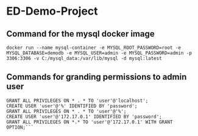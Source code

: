 # ED-Demo-Project

## Command for the mysql docker image  
```docker run --name mysql-container -e MYSQL_ROOT_PASSWORD=root -e MYSQL_DATABASE=demodb -e MYSQL_USER=admin -e MYSQL_PASSWORD=admin -p 3306:3306 -v C:/mysql_data:/var/lib/mysql -d mysql:latest```

## Commands for granding permissions to admin user  
```CREATE USER 'user'@'localhost' IDENTIFIED BY 'password';
GRANT ALL PRIVILEGES ON * . * TO 'user'@'localhost';
CREATE USER 'user'@'%' IDENTIFIED BY 'password';
GRANT ALL PRIVILEGES ON * . * TO 'user'@'%';
CREATE USER 'user'@'172.17.0.1' IDENTIFIED BY 'password';
GRANT ALL PRIVILEGES ON *.* TO 'user'@'172.17.0.1' WITH GRANT OPTION;```